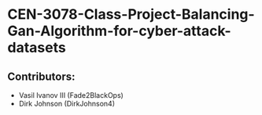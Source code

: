 # CEN-3078-Class-Project-Balancing-Gan-Algorithm-for-cyber-attack-datasets

## Contributors:
- Vasil Ivanov III (Fade2BlackOps)
- Dirk Johnson (DirkJohnson4)
